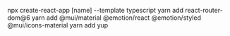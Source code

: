 npx create-react-app [name] --template typescript
yarn add react-router-dom@6
yarn add @mui/material @emotion/react @emotion/styled @mui/icons-material
yarn add yup
